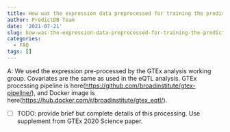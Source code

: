 ```yaml
---
title: How was the expression data preprocessed for training the prediction models?
author: PredictDB Team
date: '2021-07-21'
slug: how-was-the-expression-data-preprocessed-for-training-the-prediction-models
categories:
  - FAQ
tags: []
---
```


A: We used the expression pre-processed by the GTEx analysis working group. Covariates are the same as used in the eQTL analysis. GTEx processing pipeline is here(https://github.com/broadinstitute/gtex-pipeline/), and Docker image is here(https://hub.docker.com/r/broadinstitute/gtex_eqtl/).

-[ ] TODO: provide brief but complete details of this processing. Use supplement from GTEx 2020 Science paper.